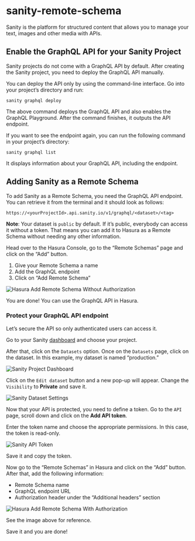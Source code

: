 # sanity-remote-schema

Sanity is the platform for structured content that allows you to manage your text, images and other media with APIs.

## Enable the GraphQL API for your Sanity Project

Sanity projects do not come with a GraphQL API by default. After creating the Sanity project, you need to deploy the GraphQL API manually. 

You can deploy the API only by using the command-line interface. Go into your project’s directory and run:

```
sanity graphql deploy
```

The above command deploys the GraphQL API and also enables the GraphQL Playground. After the command finishes, it outputs the API endpoint.

If you want to see the endpoint again, you can run the following command in your project’s directory:

```
sanity graphql list
```

It displays information about your GraphQL API, including the endpoint.

## Adding Sanity as a Remote Schema

To add Sanity as a Remote Schema, you need the GraphQL API endpoint. You can retrieve it from the terminal and it should look as follows:

```
https://<yourProjectId>.api.sanity.io/v1/graphql/<dataset>/<tag>
```

**Note**: Your dataset is `public` by default. If it’s public, everybody can access it without a token. That means you can add it to Hasura as a Remote Schema without needing any other information.

Head over to the Hasura Console, go to the “Remote Schemas” page and click on the “Add” button.

1. Give your Remote Schema a name
2. Add the GraphQL endpoint
3. Click on “Add Remote Schema”

![Hasura Add Remote Schema Without Authorization](https://raw.githubusercontent.com/hasura/data-hub/remote-schemas/sanity/main/images/hasura-add-remote-schema.png)

You are done! You can use the GraphQL API in Hasura.

### Protect your GraphQL API endpoint

Let’s secure the API so only authenticated users can access it. 

Go to your Sanity [dashboard](https://www.sanity.io/manage) and choose your project.

After that, click on the `Datasets` option. Once on the `Datasets` page, click on the dataset. In this example, my dataset is named “production.”

![Sanity Project Dashboard](https://raw.githubusercontent.com/hasura/data-hub/remote-schemas/sanity/main/images/sanity-project-dashboard.png)

Click on the `Edit dataset` button and a new pop-up will appear. Change the `Visibility` to **Private** and save it.

![Sanity Dataset Settings](https://raw.githubusercontent.com/hasura/data-hub/remote-schemas/sanity/main/images/sanity-dataset-settings.png)

Now that your API is protected, you need to define a token. Go to the `API` page, scroll down and click on the **Add API token**.

Enter the token name and choose the appropriate permissions. In this case, the token is read-only.

![Sanity API Token](https://raw.githubusercontent.com/hasura/data-hub/remote-schemas/sanity/main/images/sanity-api-token.png)

Save it and copy the token.

Now go to the “Remote Schemas” in Hasura and click on the “Add” button. After that, add the following information:
* Remote Schema name
* GraphQL endpoint URL
* Authorization header under the “Additional headers” section

![Hasura Add Remote Schema With Authorization](https://raw.githubusercontent.com/hasura/data-hub/remote-schemas/sanity/main/images/hasura-add-remote-schema-token.png)

See the image above for reference.

Save it and you are done!